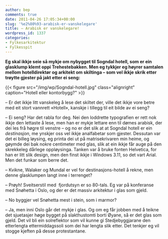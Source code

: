 ```yaml
---
author: bep
comments: true
date: 2011-04-26 17:05:34+00:00
slug: '%e2%80%93-arabisk-er-vanskelegare'
title: – Arabisk er vanskelegare!
wordpress_id: 1337
categories:
- Fylkesarkitektur
- Fylkesspit
---
```


**Eg skal ikkje seie så mykje om nybygget til Sogndal hotell, som er ein glasklump klemt oppi Trehestebakken. Men eg tykkjer eg høyrer samtalen mellom hotelldirektør og arkitekt om skiltinga – som vel ikkje skrik etter trøytte gjester på jakt etter ei seng:**

{{< figure src="/img/wp/Sogndal-hotell.jpg" class="alignright" caption="Hotell eller kontorbygg?" >}}

<!--more-->

– Er det ikkje litt vanskeleg å lese det skiltet der, ville det ikkje vore betre med eit stort vannrett «Hotell», kanskje i tillegg til eit bilde av ei seng?

– Ei seng? Har det rabla for deg. Nei den loddrette typografien er rett nok ikkje den lettaste å lese, men han er mykje lettare enn til dømes arabisk, der dei les frå høgre til venstre – og no er det slik at at Sogndal hotell er ein _destinasjon_, me ynskjer oss vel ikkje analfabetar som gjester. Dessutan var det ei billeg løysing, eg printa dei ut på matrisekrivaren min heime, og gøymde dei bak nokre centimeter med glas, slik at ein ikkje får auge på den skrekkeleg dårlege oppløysinga. Tanken var å bruke fonten Helvetica, for han er litt slik design, men den finst ikkje i Windows 3.11, so det vart Arial. Men det funkar som berre det.

– Kvikne, Walaker og Mundal er vel for destinasjons-hotell å rekne, men denne glasklumpen langt inne i terrenget?

– Prøyh! Sveitserstil med  fjordutsyn er so 80-tals. Eg var på konferanse med Snøhetta i Oslo, og der er det massiv arkitektur i glas som gjeld.

– No byggjer vel Snøhetta mest i stein, som i marmor?

– Ja, men inni Oslo går det mykje i glas. Og om eg får jobben med å teikne det sjuetasjer høge bygget på slakthustomti borti Øyane, så er det glas som gjeld. Det vil bli ein solreflektor som vil kunne gi Stedjebyggjarane den etterlengta ettermiddagssoli som dei har lengta slik etter. Det tenkjer eg vil stogge kjeften på desse protestantane.
